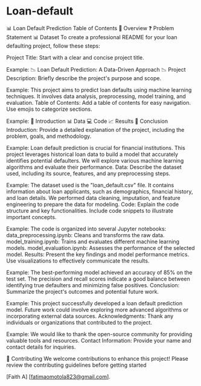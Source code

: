 # Loan-default
📊 Loan Default Prediction
Table of Contents
📖 Overview
❓ Problem Statement
📊 Dataset
To create a professional README for your loan defaulting project, follow these steps:

Project Title: Start with a clear and concise project title.

Example: 📉 Loan Default Prediction: A Data-Driven Approach 📉
Project Description: Briefly describe the project's purpose and scope.

Example: This project aims to predict loan defaults using machine learning techniques. It involves data analysis, preprocessing, model training, and evaluation.
Table of Contents: Add a table of contents for easy navigation. Use emojis to categorize sections.

Example:
📖 Introduction
📊 Data
💻 Code
📈 Results
🚀 Conclusion
Introduction: Provide a detailed explanation of the project, including the problem, goals, and methodology.

Example: Loan default prediction is crucial for financial institutions. This project leverages historical loan data to build a model that accurately identifies potential defaulters. We will explore various machine learning algorithms and evaluate their performance.
Data: Describe the dataset used, including its source, features, and any preprocessing steps.

Example: The dataset used is the "loan_default.csv" file. It contains information about loan applicants, such as demographics, financial history, and loan details. We performed data cleaning, imputation, and feature engineering to prepare the data for modeling.
Code: Explain the code structure and key functionalities. Include code snippets to illustrate important concepts.

Example: The code is organized into several Jupyter notebooks:
data\_preprocessing.ipynb: Cleans and transforms the raw data.
model\_training.ipynb: Trains and evaluates different machine learning models.
model\_evaluation.ipynb: Assesses the performance of the selected model.
Results: Present the key findings and model performance metrics. Use visualizations to effectively communicate the results.

Example: The best-performing model achieved an accuracy of 85% on the test set. The precision and recall scores indicate a good balance between identifying true defaulters and minimizing false positives.
Conclusion: Summarize the project's outcomes and potential future work.

Example: This project successfully developed a loan default prediction model. Future work could involve exploring more advanced algorithms or incorporating external data sources.
Acknowledgments: Thank any individuals or organizations that contributed to the project.

Example: We would like to thank the open-source community for providing valuable tools and resources.
Contact Information: Provide your name and contact details for inquiries.

🤝 Contributing
We welcome contributions to enhance this project! Please review the contributing guidelines before getting started

 [Faith A]  [fatimaomotola823@gmail.com].
 
